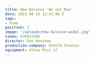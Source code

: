 ```yaml
---
title: New Balance 'We Got Now'
date: 2021-08-25 12:41:00 Z
tags:
- home
position: 1
image: "/uploads/new-balance-wide1.jpg"
vimeo: 639432105
director: Dan Henshaw
production-company: Untold Studios
equipment: Alexa Mini LF
---
```


